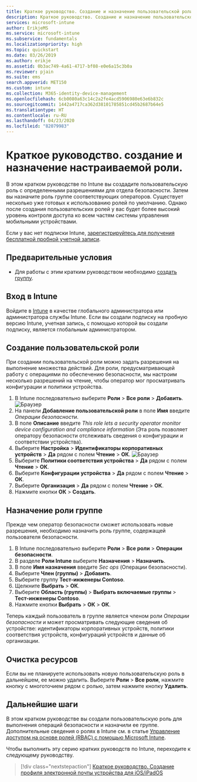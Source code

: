 ```yaml
---
title: Краткое руководство. Создание и назначение пользовательской роли в Intune
description: Краткое руководство. Создание и назначение пользовательской роли для диспетчера удаленных устройств.
services: microsoft-intune
author: ErikjeMS
ms.service: microsoft-intune
ms.subservice: fundamentals
ms.localizationpriority: high
ms.topic: quickstart
ms.date: 03/26/2019
ms.author: erikje
ms.assetid: 0b3ac749-4a61-4717-bf08-e0e6a15c3b0a
ms.reviewer: pjain
ms.suite: ems
search.appverid: MET150
ms.custom: intune
ms.collection: M365-identity-device-management
ms.openlocfilehash: 6cb0080a63c14c2a2fe4acd5906980e63e6b832c
ms.sourcegitcommit: 1442a4717ca362d38101785851cd45b2687b64e5
ms.translationtype: HT
ms.contentlocale: ru-RU
ms.lasthandoff: 04/23/2020
ms.locfileid: "82079983"
---
```

# <a name="quickstart-create-and-assign-a-custom-role"></a>Краткое руководство. создание и назначение настраиваемой роли.

В этом кратком руководстве по Intune вы создадите пользовательскую роль с определенными разрешениями для отдела безопасности. Затем вы назначите роль группе соответствующих операторов. Существует несколько уже готовых к использованию ролей по умолчанию. Однако после создания пользовательских ролей у вас будет более высокий уровень контроля доступа ко всем частям системы управления мобильными устройствами.

Если у вас нет подписки Intune, [зарегистрируйтесь для получения бесплатной пробной учетной записи](free-trial-sign-up.md).

## <a name="prerequisites"></a>Предварительные условия

- Для работы с этим кратким руководством необходимо [создать группу](quickstart-create-group.md).

## <a name="sign-in-to-intune"></a>Вход в Intune

Войдите в [Intune](https://aka.ms/intuneportal) в качестве глобального администратора или администратора службы Intune. Если вы создали подписку на пробную версию Intune, учетная запись, с помощью которой вы создали подписку, является глобальным администратором.

## <a name="create-a-custom-role"></a>Создание пользовательской роли

При создании пользовательской роли можно задать разрешения на выполнение множества действий. Для роли, предусматривающей работу с операциями по обеспечению безопасности, мы настроим несколько разрешений на чтение, чтобы оператор мог просматривать конфигурации и политики устройства.

1. В Intune последовательно выберите **Роли** > **Все роли** > **Добавить**.
![Браузер](./media/quickstart-create-custom-role/add-custom-role.png)
2. На панели **Добавление пользовательской роли** в поле **Имя** введите *Операции безопасности*.
3. В поле **Описание** введите *This role lets a security operator monitor device configuration and compliance information* (Эта роль позволяет оператору безопасности отслеживать сведения о конфигурации и соответствии устройства).
4. Выберите **Настройка** > **Идентификаторы корпоративных устройств** > **Да** рядом с полем **Чтение** > **ОК**.
![Браузер](./media/quickstart-create-custom-role/corp-device-id-read.png)
5. Выберите **Политики соответствия устройства** > **Да** рядом с полем **Чтение** > **ОК**.
6. Выберите **Конфигурации устройства** > **Да** рядом с полем **Чтение** > **ОК**.
7. Выберите **Организация** > **Да** рядом с полем **Чтение** > **ОК**.
8. Нажмите кнопки **ОК** > **Создать**.

## <a name="assign-the-role-to-a-group"></a>Назначение роли группе

Прежде чем оператор безопасности сможет использовать новые разрешения, необходимо назначить роль группе, содержащей пользователя безопасности.

1. В Intune последовательно выберите **Роли** > **Все роли** > **Операции безопасности**.
2. В разделе **Роли Intune** выберите **Назначения** > **Назначить**.
3. В поле **Имя назначения** введите *Sec ops* (Операции безопасности).
4. Выберите **Член (группы)**  > **Добавить**.
5. Выберите группу **Тест-инженеры Contoso**.
6. Щелкните **Выбрать** > **ОК**.
7. Выберите **Область (группы)**  > **Выбрать включаемые группы** > **Тест-инженеры Contoso**.
8. Нажмите кнопки **Выбрать** > **ОК** > **ОК**.

Теперь каждый пользователь в группе является членом роли *Операции безопасности* и может просматривать следующие сведения об устройстве: идентификаторы корпоративных устройств, политики соответствия устройств, конфигураций устройств и данные об организации.

## <a name="clean-up-resources"></a>Очистка ресурсов

Если вы не планируете использовать новую пользовательскую роль в дальнейшем, ее можно удалить. Выберите **Роли** > **Все роли**, нажмите кнопку с многоточием рядом с ролью, затем нажмите кнопку **Удалить**.

## <a name="next-steps"></a>Дальнейшие шаги

В этом кратком руководстве вы создали пользовательскую роль для выполнения операций безопасности и назначили ее группе. Дополнительные сведения о ролях в Intune см. в статье [Управление доступом на основе ролей (RBAC) с помощью Microsoft Intune](role-based-access-control.md).

Чтобы выполнить эту серию кратких руководств по Intune, переходите к следующему руководству.

> [!div class="nextstepaction"]
> [Краткое руководство. Создание профиля электронной почты устройства для iOS/iPadOS](../configuration/quickstart-email-profile.md)
